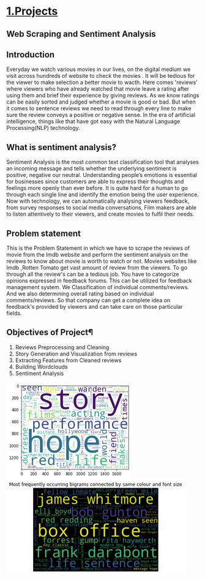# [1.Projects](web-scraping-and-sentiment-anaysis-imdb.ipynb)

## Web Scraping and Sentiment Analysis


## Introduction
Everyday we watch various movies in our lives, on the digital medium we visit across hundreds of website  to check the movies . It will be tedious for the viewer  to make selection a better movie to wacth. Here comes 'reviews' where viewers who have already watched that movie leave a rating after using them and brief their experience by giving reviews. As we know ratings can be easily sorted and judged whether a movie is good or bad. But when it comes to sentence reviews we need to read through every line to make sure the review conveys a positive or negative sense. In the era of artificial intelligence, things like that have got easy with the Natural Language Processing(NLP) technology.

## What is sentiment analysis? 
Sentiment Analysis is the most common text classification tool that analyses an incoming message and tells whether the underlying sentiment is positive, negative our neutral. Understanding people’s emotions is essential for businesses since customers are able to express their thoughts and feelings more openly than ever before. It is quite hard for a human to go through each single line and identify the emotion being the user experience. Now with technology, we can automatically analysing viewers feedback, from survey responses to social media conversations, Film makers are able to listen attentively to their viewers, and create movies to fulfil  their needs.

## Problem statement
This is the Problem Statement in which we have to scrape the reviews of movie from the Imdb website and perform the sentiment analysis  on the reviews  to know about movie is worth to watch or not.
Movies websites like Imdb ,Rotten Tomato get vast amount of review from the viewers. To go through all the review's can be a tedious job. You have to categorize opinions expressed in feedback forums. This can be utilized for feedback management system. We Classification of individual comments/reviews. And we also determining overall rating based on individual comments/reviews. So that company can get a complete idea on feedback's provided by viewers and can take care on those particular fields. 

## Objectives of Project¶
1.	Reviews Preprocessing and Cleaning
2.	Story Generation and Visualization from reviews
3.	Extracting Features from Cleaned reviews
4.	Building Wordclouds
5.	Sentiment Analysis

![](https://github.com/tariz800/Projects/blob/main/images/download.png)
![](https://github.com/tariz800/Projects/blob/main/images/download%20(1).png)

